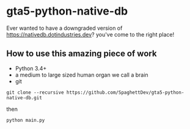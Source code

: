 # gta5-python-native-db
Ever wanted to have a downgraded version of https://nativedb.dotindustries.dev? you've come to the right place!

## How to use this amazing piece of work
 - Python 3.4+
 - a medium to large sized human organ we call a brain
 - git

```shell
git clone --recursive https://github.com/SpaghettDev/gta5-python-native-db.git
```
then
```shell
python main.py
```
